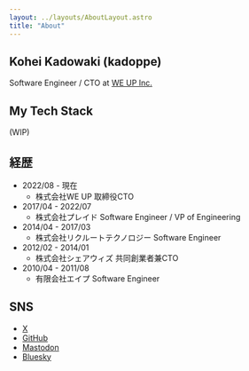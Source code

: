 ```yaml
---
layout: ../layouts/AboutLayout.astro
title: "About"
---
```


## Kohei Kadowaki (kadoppe)

Software Engineer / CTO at [WE UP Inc.](https://corp.weup.jp/)

## My Tech Stack

(WIP)

## 経歴

- 2022/08 - 現在
  - 株式会社WE UP 取締役CTO
- 2017/04 - 2022/07
  - 株式会社プレイド Software Engineer / VP of Engineering
- 2014/04 - 2017/03
  - 株式会社リクルートテクノロジー Software Engineer
- 2012/02 - 2014/01
  - 株式会社シェアウィズ 共同創業者兼CTO
- 2010/04 - 2011/08
  - 有限会社エイプ Software Engineer

## SNS

- [X](https://x.com/kadoppe)
- [GitHub](https://github.com/kadoppe)
- [Mastodon](https://mastodon.social/@kadoppe)
- [Bluesky](https://bsky.app/about/kadoppe.com)
